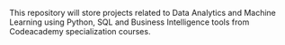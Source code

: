 This repository will store projects related to Data Analytics and Machine Learning using Python, SQL and Business Intelligence tools from Codeacademy specialization courses.
